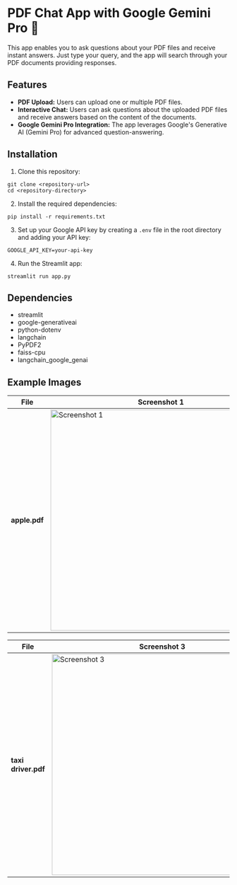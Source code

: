 # PDF Chat App with Google Gemini Pro 🚀

This app enables you to ask questions about your PDF files and receive instant answers. Just type your query, and the app will search through your PDF documents providing responses.

## Features

- **PDF Upload:** Users can upload one or multiple PDF files.
- **Interactive Chat:** Users can ask questions about the uploaded PDF files and receive answers based on the content of the documents.
- **Google Gemini Pro Integration:** The app leverages Google's Generative AI (Gemini Pro) for advanced question-answering.

## Installation

1. Clone this repository:

```
git clone <repository-url>
cd <repository-directory>
```

2. Install the required dependencies:

```
pip install -r requirements.txt
```

3. Set up your Google API key by creating a `.env` file in the root directory and adding your API key:

```
GOOGLE_API_KEY=your-api-key
```

4. Run the Streamlit app:

```
streamlit run app.py
```

## Dependencies

- streamlit
- google-generativeai
- python-dotenv
- langchain
- PyPDF2
- faiss-cpu
- langchain_google_genai

## Example Images

| File           | Screenshot 1 | Screenshot 2 |
|----------------|--------------|--------------|
| **apple.pdf**  | <img src="https://github.com/MeetShah9/ask_pdf/assets/148629466/103811ae-85fb-438d-8069-48f59a77b1ae" alt="Screenshot 1" width="500"> | <img src="https://github.com/MeetShah9/ask_pdf/assets/148629466/315aa33b-d7f7-4d72-b667-d3c56d878383" alt="Screenshot 2" width="500"> |

| File                | Screenshot 3 | Screenshot 4 |
|---------------------|--------------|--------------|
| **taxi driver.pdf** | <img src="https://github.com/MeetShah9/ask_pdf/assets/148629466/a8a48126-88ca-4e96-9f40-732d7ecca430" alt="Screenshot 3" width="500"> | <img src="https://github.com/MeetShah9/ask_pdf/assets/148629466/5d3a6be8-6a27-499d-b626-1efbaace6893" alt="Screenshot 4" width="500"> |


